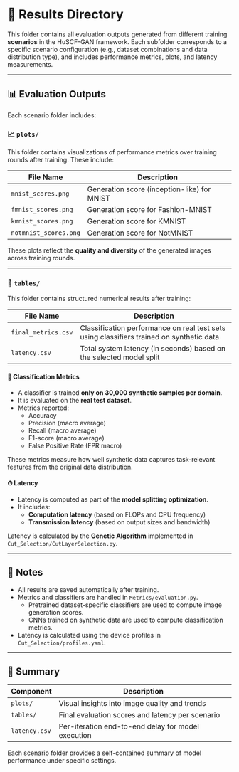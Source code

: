 # 📁 Results Directory

This folder contains all evaluation outputs generated from different training **scenarios** in the HuSCF-GAN framework. Each subfolder corresponds to a specific scenario configuration (e.g., dataset combinations and data distribution type), and includes performance metrics, plots, and latency measurements.

---

## 📊 Evaluation Outputs

Each scenario folder includes:

### 📈 `plots/`

This folder contains visualizations of performance metrics over training rounds after training. These include:

| File Name               | Description                                          |
|-------------------------|------------------------------------------------------|
| `mnist_scores.png`      | Generation score (inception-like) for MNIST         |
| `fmnist_scores.png`     | Generation score for Fashion-MNIST                  |
| `kmnist_scores.png`     | Generation score for KMNIST                         |
| `notmnist_scores.png`   | Generation score for NotMNIST                       |


These plots reflect the **quality and diversity** of the generated images across training rounds.

---

### 📄 `tables/`

This folder contains structured numerical results after training:

| File Name              | Description                                                              |
|------------------------|--------------------------------------------------------------------------|
| `final_metrics.csv`    | Classification performance on real test sets using classifiers trained on synthetic data |
| `latency.csv`          | Total system latency (in seconds) based on the selected model split      |

#### 🧪 Classification Metrics

- A classifier is trained **only on 30,000 synthetic samples per domain**.
- It is evaluated on the **real test dataset**.
- Metrics reported:
  - Accuracy
  - Precision (macro average)
  - Recall (macro average)
  - F1-score (macro average)
  - False Positive Rate (FPR macro)

These metrics measure how well synthetic data captures task-relevant features from the original data distribution.

#### ⏱ Latency

- Latency is computed as part of the **model splitting optimization**.
- It includes:
  - **Computation latency** (based on FLOPs and CPU frequency)
  - **Transmission latency** (based on output sizes and bandwidth)

Latency is calculated by the **Genetic Algorithm** implemented in `Cut_Selection/CutLayerSelection.py`.

---

## 📝 Notes

- All results are saved automatically after training.
- Metrics and classifiers are handled in `Metrics/evaluation.py`.
  - Pretrained dataset-specific classifiers are used to compute image generation scores.
  - CNNs trained on synthetic data are used to compute classification metrics.
- Latency is calculated using the device profiles in `Cut_Selection/profiles.yaml`.

---


## 🔁 Summary

| Component      | Description                                      |
|----------------|--------------------------------------------------|
| `plots/`       | Visual insights into image quality and trends    |
| `tables/`      | Final evaluation scores and latency per scenario |
| `latency.csv`  | Per-iteration end-to-end delay for model execution |

Each scenario folder provides a self-contained summary of model performance under specific settings.

